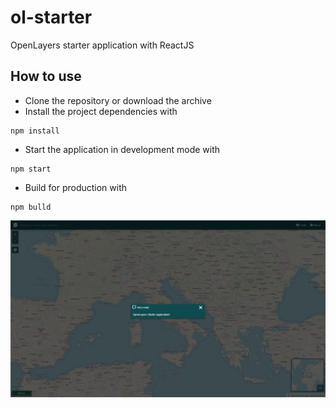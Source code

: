 # ol-starter
OpenLayers starter application with ReactJS

## How to use

- Clone the repository or download the archive
- Install the project dependencies with
```
npm install
```
- Start the application in development mode with
```
npm start
```
- Build for production with
```
npm bulld
```

<img src="screenshot.png" alt="Application Screenshot"></img>
